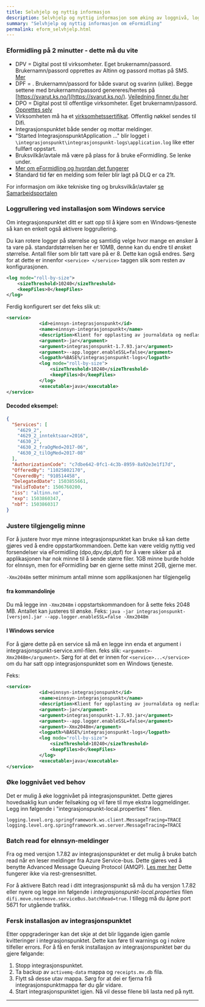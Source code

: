 ```yaml
---
title: Selvhjelp og nyttig informasjon
description: Selvhjelp og nyttig informasjon som øking av loggnivå, loggrullering, trafikkflyt mm.
summary: "Selvhjelp og nyttig informasjon om eFormidling"
permalink: eform_selvhjelp.html
---
```


### Eformidling på 2 minutter - dette må du vite

- DPV = Digital post til virksomheter. Eget brukernamn/passord. Brukernamn/passord opprettes av Altinn og passord mottas på SMS. [Mer](https://difi.github.io/eformidling/create_users.html#opprette-dpv-bruker)
- DPF = . Brukernamn/passord for både svarut og svarinn (ulike). Begge settene med brukernamn/passord genereres/hentes på [https://svarut.ks.no/](https://svarut.ks.no/). [Veiledning finner du her](https://difi.github.io/eformidling/create_users.html#opprette-dpf-brukere-svarinn-og-svarut)
- DPO = Digital post til offentlige virksomheter. Eget brukernamn/passord. [Opprettes selv](https://difi.github.io/eformidling/create_users.html#opprette-dpo-bruker-altinn-formidlingstjeneste)
- Virksomheten må ha et [virksomhetssertifikat](https://difi.github.io/eformidling/virksomhetssertifikat.html). Offentlig nøkkel sendes til Difi.
- Integrasjonspunktet både sender og mottar meldinger.
- "Started IntegrasjonspunktApplication ..." blir logget i ```\integrasjonspunkt\integrasjonspunkt-logs\application.log``` like etter fullført oppstart.
- Bruksvilkår/avtale må være på plass for å bruke eFormidling. Se lenke under.
- [Mer om eFormidling og hvordan det fungerer](https://difi.github.io/eformidling/index.html)
- Standard tid før en melding som feiler blir lagt på DLQ er ca 21t.

For informasjon om ikke tekniske ting og bruksvilkår/avtaler [se Samarbeidsportalen](https://samarbeid.difi.no/felleslosninger/eformidling/ta-i-bruk-eformidling/1-forberedelser)

### Loggrullering ved installasjon som Windows service

Om integrasjonspunktet ditt er satt opp til å kjøre som en Windows-tjeneste så kan en enkelt også aktivere loggrullering.

Du kan rotere logger på størrelse og samtidig velge hvor mange en ønsker å ta vare på. standardstørrelsen her er 10MB, denne kan du endre til ønsket størrelse. Antall filer som blir tatt vare på er 8. Dette kan også endres. Sørg for at dette er innenfor ``` <service> </service> ``` taggen slik som resten av konfigurasjonen.

```xml
<log mode="roll-by-size">
	<sizeThreshold>10240</sizeThreshold>
	<keepFiles>8</keepFiles>
</log>
```

Ferdig konfigurert ser det feks slik ut:

```xml
<service>
            <id>einnsyn-integrasjonspunkt</id>
            <name>einnsyn-integrasjonspunkt</name>
            <description>Klient for opplasting av journaldata og nedlasting av innsynskrav</description>
            <argument>-jar</argument>
            <argument>integrasjonspunkt-1.7.93.jar</argument>
            <argument>--app.logger.enableSSL=false</argument>
            <logpath>%BASE%/integrasjonspunkt-logs</logpath>
            <log mode="roll-by-size">
                <sizeThreshold>10240</sizeThreshold>
                <keepFiles>8</keepFiles>
            </log>
            <executable>java</executable>
</service>
```

#### Decoded eksempel:

```json
{
  "Services": [
    "4629_2",
    "4629_2_inntektsaar=2016",
    "4630_2",
    "4630_2_fraOgMed=2017-06",
    "4630_2_tilOgMed=2017-08"
  ],
  "AuthorizationCode": "c7dbe642-0fc1-4c3b-8959-8a92e3e1f17d",
  "OfferedBy": "11025802170",
  "CoveredBy": "910514458",
  "DelegatedDate": 1503855661,
  "ValidToDate": 1506760200,
  "iss": "altinn.no",
  "exp": 1503860347,
  "nbf": 1503860317
}
```


### Justere tilgjengelig minne

For å justere hvor mye minne integrasjonspunktet kan bruke så kan dette gjøres ved å endre oppstartkommandoen. Dette kan være veldig nyttig ved forsendelser via eFormidling (dpo,dpv,dpi,dpf) for å være sikker på at applikasjonen har nok minne til å sende større filer. 1GB minne burde holde for eInnsyn, men for eFormidling bør en gjerne sette minst 2GB, gjerne mer.

```-Xmx2048m``` setter minimum antall minne som applikasjonen har tilgjengelig

#### fra kommandolinje
Du må legge inn ```-Xmx2048m``` i oppstartskommandoen for å sette feks 2048 MB. Antallet kan justeres til ønske.
Feks: ```java -jar integrasjonspunkt-[versjon].jar --app.logger.enableSSL=false -Xmx2048m```

#### I Windows service
For å gjøre dette på en service så må en legge inn enda et argument i integrasjonspunkt-service.xml-filen. feks slik: ```<argument>-Xmx2048m</argument>```. Sørg for at det er innen for ```<service>...</service>``` om du har satt opp integrasjonspunktet som en Windows tjeneste.

Feks:


```xml
<service>
            <id>einnsyn-integrasjonspunkt</id>
            <name>einnsyn-integrasjonspunkt</name>
            <description>Klient for opplasting av journaldata og nedlasting av innsynskrav</description>
            <argument>-jar</argument>
            <argument>integrasjonspunkt-1.7.93.jar</argument>
            <argument>--app.logger.enableSSL=false</argument>
            <argument>-Xmx2048m</argument>
            <logpath>%BASE%/integrasjonspunkt-logs</logpath>
            <log mode="roll-by-size">
                <sizeThreshold>10240</sizeThreshold>
                <keepFiles>8</keepFiles>
            </log>
            <executable>java</executable>
</service>
```



### Øke loggnivået ved behov

Det er mulig å øke loggnivået på integrasjonspunktet. Dette gjøres hovedsaklig kun under feilsøking og vil føre til mye ekstra loggmeldinger. Legg inn følgende i "integrasjonspunkt-local.properties" filen.

```
logging.level.org.springframework.ws.client.MessageTracing=TRACE
logging.level.org.springframework.ws.server.MessageTracing=TRACE
```

### Batch read for eInnsyn-meldinger

Fra og med versjon 1.7.82 av integrasjonspunktet er det mulig å bruke batch read når en leser meldinger fra Azure Service-bus. Dette gjøres ved å benytte Advanced Message Queuing Protocol (AMQP). [Les mer her](https://docs.microsoft.com/en-us/azure/service-bus-messaging/service-bus-performance-improvements) Dette fungerer ikke via rest-grensesnittet.

For å aktivere Batch read i ditt integrasjonspunkt så må du ha versjon 1.7.82 eller nyere og legge inn følgende i *integrasjonspunkt-local.properties* filen ```difi.move.nextmove.serviceBus.batchRead=true```. I tillegg må du åpne port 5671 for utgående trafikk.

### Fersk installasjon av integrasjonspunktet

Etter oppgraderinger kan det skje at det blir liggande igjen gamle kvitteringer i integrasjonspunktet. Dette kan føre til warnings og i nokre tilfeller errors. For å få en fersk installasjon av integrasjonspunktet bør du gjere følgande:

1. Stopp integrasjonspunktet.
2. Ta backup av ```activemq-data``` mappa og ```receipts.mv.db``` fila.
3. Flytt så desse utav mappa. Sørg for at dei er fjerna frå integrasjonspunktmappa før du går vidare.
4. Start integrasjonspunktet igjen. Nå vil desse filene bli lasta ned på nytt.

---
